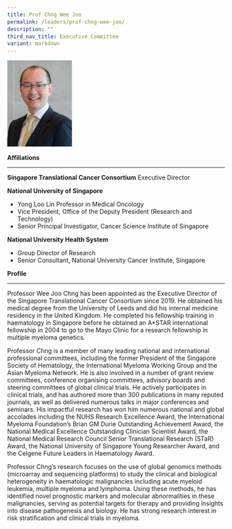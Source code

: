 ```yaml
---
title: Prof Chng Wee Joo
permalink: /leaders/prof-chng-wee-joo/
description: ""
third_nav_title: Executive Committee
variant: markdown
---
```

<img src="/images/Leaders/prof%20chng%20wee%20joo.png" style="width:150px">

**Affiliations**&nbsp;

* * *
      
**Singapore Translational Cancer Consortium** 
Executive Director


**National University of Singapore** 
* Yong Loo Lin Professor in Medical Oncology 
* Vice President, Office of the Deputy President (Research and Technology)  
* Senior Principal Investigator, Cancer Science Institute of Singapore
 
**National University Health System**  
* Group Director of Research
* Senior Consultant, National University Cancer Institute, Singapore

**Profile**&nbsp;

* * *

Professor Wee Joo Chng has been appointed as the Executive Director of the Singapore Translational Cancer Consortium since 2019. He obtained his medical degree from the University of Leeds and did his internal medicine residency in the United Kingdom. He completed his fellowship training in haematology in Singapore before he obtained an A\*STAR international fellowship in 2004 to go to the Mayo Clinic for a research fellowship in multiple myeloma genetics.&nbsp;

Professor Chng is a member of many leading national and international professional committees, including the former President of the Singapore Society of Hematology, the International Myeloma Working Group and the Asian Myeloma Network. He is also involved in a number of grant review committees, conference organising committees, advisory boards and steering committees of global clinical trials. He actively participates in clinical trials, and has authored more than 300 publications in many reputed journals, as well as delivered numerous talks in major conferences and seminars. His impactful research has won him numerous national and global accolades including the NUHS Research Excellence Award, the International Myeloma Foundation’s Brian GM Durie Outstanding Achievement Award, the National Medical Excellence Outstanding Clinician Scientist Award, the National Medical Research Council Senior Translational Research (STaR) Award, the National University of Singapore Young Researcher Award, and the Celgene Future Leaders in Haematology Award.

Professor Chng’s research focuses on the use of global genomics methods (microarray and sequencing platforms) to study the clinical and biological heterogeneity in haematologic malignancies including acute myeloid leukemia, multiple myeloma and lymphoma. Using these methods, he has identified novel prognostic markers and molecular abnormalities in these malignancies, serving as potential targets for therapy and providing insights into disease pathogenesis and biology. He has strong research interest in risk stratification and clinical trials in myeloma.